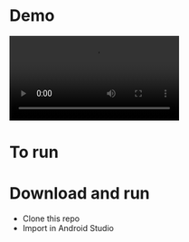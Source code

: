 # Demo

![](https://github.com/developershutt/Java-A-Z/blob/master/Android%20Projects/PasswordGeneratorApp/videos/Record.mp4)

# To run

# Download and run

* Clone this repo
* Import in Android Studio

